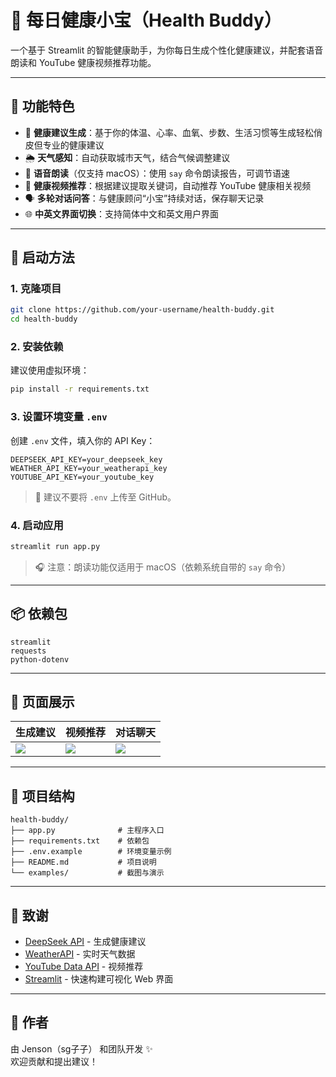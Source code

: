 # 💖 每日健康小宝（Health Buddy）

一个基于 Streamlit 的智能健康助手，为你每日生成个性化健康建议，并配套语音朗读和 YouTube 健康视频推荐功能。  


---

## 🌟 功能特色

- 🧠 **健康建议生成**：基于你的体温、心率、血氧、步数、生活习惯等生成轻松俏皮但专业的健康建议  
- 🌦️ **天气感知**：自动获取城市天气，结合气候调整建议  
- 🎤 **语音朗读**（仅支持 macOS）：使用 `say` 命令朗读报告，可调节语速  
- 🎥 **健康视频推荐**：根据建议提取关键词，自动推荐 YouTube 健康相关视频  
- 🗣️ **多轮对话问答**：与健康顾问“小宝”持续对话，保存聊天记录  
- 🌐 **中英文界面切换**：支持简体中文和英文用户界面

---

## 🚀 启动方法

### 1. 克隆项目

```bash
git clone https://github.com/your-username/health-buddy.git
cd health-buddy
```

### 2. 安装依赖

建议使用虚拟环境：

```bash
pip install -r requirements.txt
```

### 3. 设置环境变量 `.env`

创建 `.env` 文件，填入你的 API Key：

```env
DEEPSEEK_API_KEY=your_deepseek_key
WEATHER_API_KEY=your_weatherapi_key
YOUTUBE_API_KEY=your_youtube_key
```

> 🔐 建议不要将 `.env` 上传至 GitHub。

### 4. 启动应用

```bash
streamlit run app.py
```

> 🎧 注意：朗读功能仅适用于 macOS（依赖系统自带的 `say` 命令）

---

## 📦 依赖包

```text
streamlit
requests
python-dotenv
```

---

## 📸 页面展示

| 生成建议 | 视频推荐 | 对话聊天 |
|---------|---------|----------|
| ![](./examples/report.png) | ![](./examples/videos.png) | ![](./examples/chat.png) |

---

## 📌 项目结构

```
health-buddy/
├── app.py              # 主程序入口
├── requirements.txt    # 依赖包
├── .env.example        # 环境变量示例
├── README.md           # 项目说明
└── examples/           # 截图与演示
```

---

## 🙌 致谢

- [DeepSeek API](https://deepseek.com/) - 生成健康建议
- [WeatherAPI](https://www.weatherapi.com/) - 实时天气数据
- [YouTube Data API](https://developers.google.com/youtube) - 视频推荐
- [Streamlit](https://streamlit.io/) - 快速构建可视化 Web 界面

---

## 🧠 作者

由 Jenson（sg子子） 和团队开发 ✨  
欢迎贡献和提出建议！
